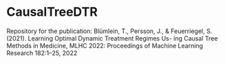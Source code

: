 # CausalTreeDTR
Repository for the publication: Blümlein, T., Persson, J., &amp; Feuerriegel, S. (2021). Learning Optimal Dynamic Treatment Regimes Us- ing Causal Tree Methods in Medicine, MLHC 2022: Proceedings of Machine Learning Research 182:1–25, 2022

